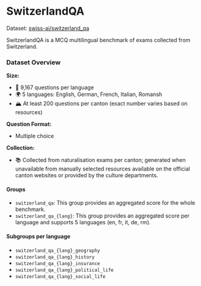 # SwitzerlandQA

Dataset: [swiss-ai/switzerland_qa](https://huggingface.co/datasets/swiss-ai/switzerland_qa)

SwitzerlandQA is a MCQ multilingual benchmark of exams collected from Switzerland.

### Dataset Overview

**Size:**
- 📝 9,167 questions per language
- 🌍 5 languages: English, German, French, Italian, Romansh
- 🏔️ At least 200 questions per canton (exact number varies based on resources)

**Question Format:**
- Multiple choice

**Collection:**
- 📚 Collected from naturalisation exams per canton; generated when unavailable from manually selected resources available on the official canton websites or provided by the culture departments.


#### Groups

* `switzerland_qa`: This group provides an aggregated score for the whole benchmark.
* `switzerland_qa_{lang}`: This group provides an aggregated score per language and supports 5 languages (en, fr, it, de, rm).

#### Subgroups per language

* `switzerland_qa_{lang}_geography`
* `switzerland_qa_{lang}_history`
* `switzerland_qa_{lang}_insurance`
* `switzerland_qa_{lang}_political_life`
* `switzerland_qa_{lang}_social_life`
